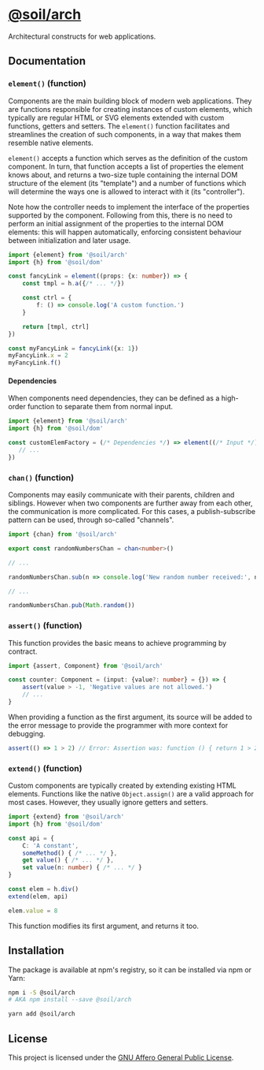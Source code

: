 # [@soil/arch](https://www.npmjs.com/package/@soil/arch)

Architectural constructs for web applications.


## Documentation

### `element()` (function)

Components are the main building block of modern web applications. They are
functions responsible for creating instances of custom elements, which typically
are regular HTML or SVG elements extended with custom functions, getters and
setters. The `element()` function facilitates and streamlines the creation of
such components, in a way that makes them resemble native elements.

`element()` accepts a function which serves as the definition of the custom
component. In turn, that function accepts a list of properties the element knows
about, and returns a two-size tuple containing the internal DOM structure of the
element (its "template") and a number of functions which will determine the ways
one is allowed to interact with it (its "controller").

Note how the controller needs to implement the interface of the properties
supported by the component. Following from this, there is no need to perform an
initial assignment of the properties to the internal DOM elements: this will
happen automatically, enforcing consistent behaviour between initialization and
later usage.

```ts
import {element} from '@soil/arch'
import {h} from '@soil/dom'

const fancyLink = element((props: {x: number}) => {
    const tmpl = h.a({/* ... */})

    const ctrl = {
        f: () => console.log('A custom function.')
    }

    return [tmpl, ctrl]
})

const myFancyLink = fancyLink({x: 1})
myFancyLink.x = 2
myFancyLink.f()
```

#### Dependencies

When components need dependencies, they can be defined as a high-order function
to separate them from normal input.

```ts
import {element} from '@soil/arch'
import {h} from '@soil/dom'

const customElemFactory = (/* Dependencies */) => element((/* Input */) => {
   // ...
})
```

### `chan()` (function)

Components may easily communicate with their parents, children and siblings.
However when two components are further away from each other, the communication
is more complicated. For this cases, a publish-subscribe pattern can be used,
through so-called "channels".

```ts
import {chan} from '@soil/arch'

export const randomNumbersChan = chan<number>()

// ...

randomNumbersChan.sub(n => console.log('New random number received:', n))

// ...

randomNumbersChan.pub(Math.random())
```

### `assert()` (function)

This function provides the basic means to achieve programming by contract.

```ts
import {assert, Component} from '@soil/arch'

const counter: Component = (input: {value?: number} = {}) => {
    assert(value > -1, 'Negative values are not allowed.')
    // ...
}
```

When providing a function as the first argument, its source will be added to the
error message to provide the programmer with more context for debugging.

```ts
assert(() => 1 > 2) // Error: Assertion was: function () { return 1 > 2; }
```

### `extend()` (function)

Custom components are typically created by extending existing HTML elements.
Functions like the native `Object.assign()` are a valid approach for most cases.
However, they usually ignore getters and setters.

```ts
import {extend} from '@soil/arch'
import {h} from '@soil/dom'

const api = {
    C: 'A constant',
    someMethod() { /* ... */ },
    get value() { /* ... */ },
    set value(n: number) { /* ... */ }
}

const elem = h.div()
extend(elem, api)

elem.value = 8
```

This function modifies its first argument, and returns it too.


## Installation

The package is available at npm's registry, so it can be installed via npm or
Yarn:

```bash
npm i -S @soil/arch
# AKA npm install --save @soil/arch
```

```bash
yarn add @soil/arch
```


## License

This project is licensed under the [GNU Affero General Public License](LICENSE).
